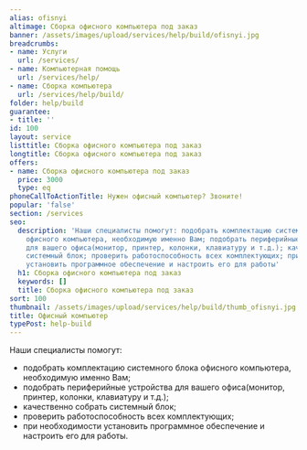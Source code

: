 ```yaml
---
alias: ofisnyi
altimage: Сборка офисного компьютера под заказ
banner: /assets/images/upload/services/help/build/ofisnyi.jpg
breadcrumbs:
- name: Услуги
  url: /services/
- name: Компьютерная помощь
  url: /services/help/
- name: Сборка компьютера
  url: /services/help/build/
folder: help/build
guarantee:
- title: ''
id: 100
layout: service
listtitle: Сборка офисного компьютера под заказ
longtitle: Сборка офисного компьютера под заказ
offers:
- name: Сборка офисного компьютера под заказ
  price: 3000
  type: eq
phoneCallToActionTitle: Нужен офисный компьютер? Звоните!
popular: 'false'
section: /services
seo:
  description: 'Наши специалисты помогут: подобрать комплектацию системного блока
    офисного компьютера, необходимую именно Вам; подобрать периферийные устройства
    для вашего офиса(монитор, принтер, колонки, клавиатуру и т.д.); качественно собрать
    системный блок; проверить работоспособность всех комплектующих; при необходимости
    установить программное обеспечение и настроить его для работы'
  h1: Сборка офисного компьютера под заказ
  keywords: []
  title: Сборка офисного компьютера под заказ
sort: 100
thumbnail: /assets/images/upload/services/help/build/thumb_ofisnyi.jpg
title: Офисный компьютер
typePost: help-build
---
```

Наши специалисты помогут:

* подобрать комплектацию системного блока офисного компьютера, необходимую именно Вам;
* подобрать периферийные устройства для вашего офиса(монитор, принтер, колонки, клавиатуру и т.д.);
* качественно собрать системный блок; 
* проверить работоспособность всех комплектующих;
* при необходимости установить программное обеспечение и настроить его для работы.
